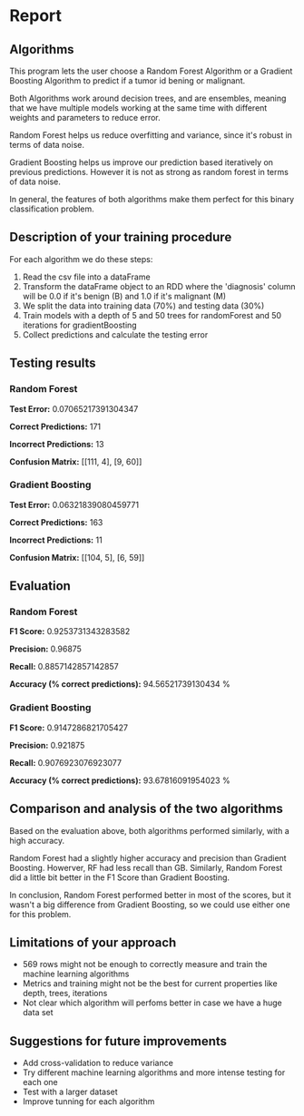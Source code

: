 # Report

## Algorithms

This program lets the user choose a Random Forest Algorithm or a Gradient Boosting Algorithm to predict if a tumor id bening or malignant.

Both Algorithms work around decision trees, and are ensembles, meaning that we have multiple models working at the same time with different weights and parameters to reduce error.

Random Forest helps us reduce overfitting and variance, since it's robust in terms of data noise.

Gradient Boosting helps us improve our prediction based iteratively on previous predictions. However it is not as strong as random forest in terms of data noise.

In general, the features of both algorithms make them perfect for this binary classification problem.

## Description of your training procedure

For each algorithm we do these steps:

1. Read the csv file into a dataFrame
2. Transform the dataFrame object to an RDD where the 'diagnosis' column will be 0.0 if it's benign (B) and 1.0 if it's malignant (M)
3. We split the data into training data (70%) and testing data (30%)
4. Train models with a depth of 5 and 50 trees for randomForest and 50 iterations for gradientBoosting
5. Collect predictions and calculate the testing error

## Testing results

### Random Forest

**Test Error:** 0.07065217391304347

**Correct Predictions:** 171

**Incorrect Predictions:** 13

**Confusion Matrix:** [[111, 4], [9, 60]]

### Gradient Boosting

**Test Error:** 0.06321839080459771

**Correct Predictions:** 163

**Incorrect Predictions:** 11

**Confusion Matrix:** [[104, 5], [6, 59]]

## Evaluation

### Random Forest

**F1 Score:** 0.9253731343283582

**Precision:** 0.96875

**Recall:** 0.8857142857142857

**Accuracy (% correct predictions):** 94.56521739130434 %

### Gradient Boosting

**F1 Score:** 0.9147286821705427

**Precision:** 0.921875

**Recall:** 0.9076923076923077

**Accuracy (% correct predictions):** 93.67816091954023 %

## Comparison and analysis of the two algorithms

Based on the evaluation above, both algorithms performed similarly, with a high accuracy.

Random Forest had a slightly higher accuracy and precision than Gradient Boosting. Howerver, RF had less recall than GB. Similarly, Random Forest did a little bit better in the F1 Score than Gradient Boosting.

In conclusion, Random Forest performed better in most of the scores, but it wasn't a big difference from Gradient Boosting, so we could use either one for this problem.

## Limitations of your approach

- 569 rows might not be enough to correctly measure and train the machine learning algorithms
- Metrics and training might not be the best for current properties like depth, trees, iterations
- Not clear which algorithm will perfoms better in case we have a huge data set

## Suggestions for future improvements

- Add cross-validation to reduce variance
- Try different machine learning algorithms and more intense testing for each one
- Test with a larger dataset
- Improve tunning for each algorithm
